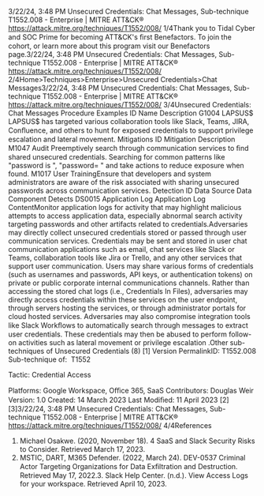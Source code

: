 3/22/24, 3:48 PM Unsecured Credentials: Chat Messages, Sub-technique T1552.008 - Enterprise | MITRE ATT&CK®
https://attack.mitre.org/techniques/T1552/008/ 1/4Thank you to Tidal Cyber and SOC Prime for becoming ATT&CK's ﬁrst Benefactors. To join the cohort, or learn more about this program visit our
Benefactors page.3/22/24, 3:48 PM Unsecured Credentials: Chat Messages, Sub-technique T1552.008 - Enterprise | MITRE ATT&CK®
https://attack.mitre.org/techniques/T1552/008/ 2/4Home>Techniques>Enterprise>Unsecured Credentials>Chat Messages3/22/24, 3:48 PM Unsecured Credentials: Chat Messages, Sub-technique T1552.008 - Enterprise | MITRE ATT&CK®
https://attack.mitre.org/techniques/T1552/008/ 3/4Unsecured Credentials: Chat Messages
Procedure Examples
ID Name Description
G1004 LAPSUS$ LAPSUS$ has targeted various collaboration tools like Slack, Teams, JIRA, Conﬂuence, and others to hunt for
exposed credentials to support privilege escalation and lateral movement.
Mitigations
ID Mitigation Description
M1047 Audit Preemptively search through communication services to ﬁnd shared unsecured credentials. Searching for
common patterns like "password is ", "password= " and take actions to reduce exposure when found.
M1017 User
TrainingEnsure that developers and system administrators are aware of the risk associated with sharing unsecured
passwords across communication services.
Detection
ID Data Source Data Component Detects
DS0015 Application Log Application Log
ContentMonitor application logs for activity that may highlight malicious attempts to access
application data, especially abnormal search activity targeting passwords and other
artifacts related to credentials.Adversaries may directly collect unsecured credentials stored or passed through user communication services. Credentials may be sent and
stored in user chat communication applications such as email, chat services like Slack or Teams, collaboration tools like Jira or Trello, and
any other services that support user communication. Users may share various forms of credentials (such as usernames and passwords, API
keys, or authentication tokens) on private or public corporate internal communications channels.
Rather than accessing the stored chat logs (i.e., Credentials In Files), adversaries may directly access credentials within these services on the
user endpoint, through servers hosting the services, or through administrator portals for cloud hosted services. Adversaries may also
compromise integration tools like Slack Workﬂows to automatically search through messages to extract user credentials. These credentials
may then be abused to perform follow-on activities such as lateral movement or privilege escalation .Other sub-techniques of Unsecured Credentials (8)
[1]
Version PermalinkID: T1552.008
Sub-technique of:  T1552

Tactic: Credential Access

Platforms: Google Workspace, Oﬃce 365, SaaS
Contributors: Douglas Weir
Version: 1.0
Created: 14 March 2023
Last Modiﬁed: 11 April 2023
[2]
[3]3/22/24, 3:48 PM Unsecured Credentials: Chat Messages, Sub-technique T1552.008 - Enterprise | MITRE ATT&CK®
https://attack.mitre.org/techniques/T1552/008/ 4/4References
1. Michael Osakwe. (2020, November 18). 4 SaaS and Slack
Security Risks to Consider. Retrieved March 17, 2023.
2. MSTIC, DART, M365 Defender. (2022, March 24). DEV-0537
Criminal Actor Targeting Organizations for Data Exﬁltration
and Destruction. Retrieved May 17, 2022.3. Slack Help Center. (n.d.). View Access Logs for your
workspace. Retrieved April 10, 2023.